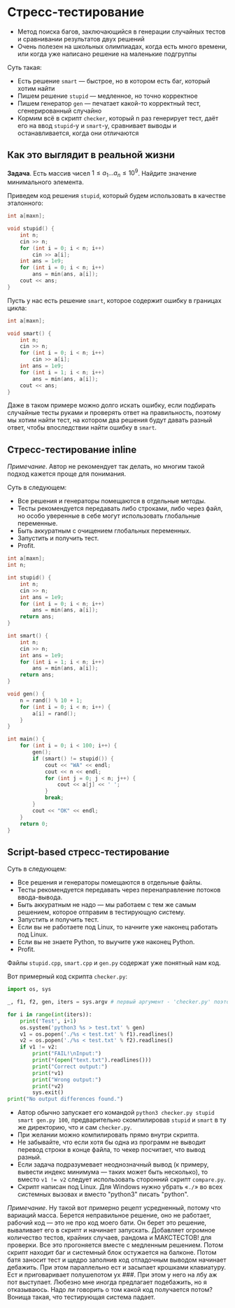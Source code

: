 
# Стресс-тестирование

* Метод поиска багов, заключающийся в генерации случайных тестов и сравнивании результатов двух решений
* Очень полезен на школьных олимпиадах, когда есть много времени, или когда уже написано решение на маленькие подгруппы

Суть такая:

* Есть решение `smart` — быстрое, но в котором есть баг, который хотим найти
* Пишем решение `stupid` — медленное, но точно корректное
* Пишем генератор `gen` — печатает какой-то корректный тест, сгенерированный случайно
* Кормим всё в скрипт `checker`, который n раз генерирует тест, даёт его на ввод `stupid`-у и `smart`-у, сравнивает выводы и останавливается, когда они отличаются

## Как это выглядит в реальной жизни

**Задача**. Есть массив чисел $1 \le a_1 ... a_n \le 10^9$. Найдите значение минимального элемента.

Приведем код решения `stupid`, который будем использовать в качестве эталонного:

```c++
int a[maxn];

void stupid() {
    int n;
    cin >> n;
    for (int i = 0; i < n; i++)
        cin >> a[i];
    int ans = 1e9;
    for (int i = 0; i < n; i++)
        ans = min(ans, a[i]);
    cout << ans;
}
```

Пусть у нас есть решение `smart`, которое содержит ошибку в границах цикла:

```c++
int a[maxn];

void smart() {
    int n;
    cin >> n;
    for (int i = 0; i < n; i++)
        cin >> a[i];
    int ans = 1e9;
    for (int i = 1; i < n; i++)
        ans = min(ans, a[i]);
    cout << ans;
}
```

Даже в таком примере можно долго искать ошибку, если подбирать случайные тесты руками и проверять ответ на правильность, поэтому мы хотим найти тест, на котором два решения будут давать разный ответ, чтобы впоследствии найти ошибку в `smart`.

## Стресс-тестирование inline

*Примечание*. Автор не рекомендует так делать, но многим такой подход кажется проще для понимания.

Суть в следующем:

* Все решения и генераторы помещаются в отдельные методы.
* Тесты рекомендуется передавать либо строками, либо через файл, но особо уверенные в себе могут использовать глобальные переменные.
* Быть аккуратным с очищением глобальных переменных.
* Запустить и получить тест.
* Profit.

``` c++
int a[maxn];
int n;

int stupid() {
    int n;
    cin >> n;
    int ans = 1e9;
    for (int i = 0; i < n; i++)
        ans = min(ans, a[i]);
    return ans;
}

int smart() {
    int n;
    cin >> n;
    int ans = 1e9;
    for (int i = 1; i < n; i++)
        ans = min(ans, a[i]);
    return ans;
}

void gen() {
    n = rand() % 10 + 1;
    for (int i = 0; i < n; i++) {
        a[i] = rand();
    }
}

int main() {
    for (int i = 0; i < 100; i++) {
        gen();
        if (smart() != stupid()) {
            cout << "WA" << endl;
            cout << n << endl;
            for (int j = 0; j < n; j++) {
                cout << a[j] << ' ';
            }
            break;
        }
        cout << "OK" << endl;
    }
    return 0;
}

```

## Script-based стресс-тестирование

Суть в следующем:

* Все решения и генераторы помещаются в отдельные файлы.
* Тесты рекомендуется передавать через перенаправление потоков ввода-вывода.
* Быть аккуратным не надо — мы работаем с тем же самым решением, которое отправим в тестирующую систему.
* Запустить и получить тест.
* Если вы не работаете под Linux, то начните уже наконец работать под Linux.
* Если вы не знаете Python, то выучите уже наконец Python.
* Profit.

Файлы `stupid.cpp`, `smart.cpp` и `gen.py` содержат уже понятный нам код.

Вот примерный код скрипта `checker.py`:

```python
import os, sys

_, f1, f2, gen, iters = sys.argv # первый аргумент - 'checker.py' поэтому "откинем" его с помощью _

for i in range(int(iters)):
    print('Test', i+1)
    os.system('python3 %s > test.txt' % gen)
    v1 = os.popen('./%s < test.txt' % f1).readlines()
    v2 = os.popen('./%s < test.txt' % f2).readlines()
    if v1 != v2:
        print("FAIL!\nInput:")
        print(*(open("text.txt").readlines()))
        print("Correct output:")
        print(*v1)
        print("Wrong output:")
        print(*v2)
        sys.exit()
print("No output differences found.")
```

* Автор обычно запускает его командой `python3 checker.py stupid smart gen.py 100`, предварительно скомпилировав `stupid` и `smart` в ту же директорию, что и сам `checker.py`.
* При желании можно компилировать прямо внутри скрипта.
* Не забывайте, что если хотя бы одна из программ не выводит перевод строки в конце файла, то чекер посчитает, что вывод разный.
* Если задача подразумевает неоднозначный вывод (к примеру, вывести индекс минимума — таких может быть несколько), то вместо `v1 != v2` следует использовать сторонний скрипт `compare.py`.
* Скрипт написан под Linux. Для Windows нужно убрать «`./`» во всех системных вызовах и вместо "python3" писать "python".

*Примечание*. Ну такой вот примерно рецепт усредненный, потому что вариаций масса. Берется неправильное решение, оно не работает, рабочий код — это не про код моего бати. Он берет это решение, вываливает его в скрипт и начинает запускать. Добавляет огромное количество тестов, крайних случаев, рандома и МАКСТЕСТОВ! для проверки. Все это прогоняется вместе с медленным решением. Потом скрипт находит баг и системный блок остужается на балконе. Потом батя заносит тест и щедро заполнив код отладочным выводом начинает дебажить. При этом параллельно ест и засыпает крошками клавиатуру. Ест и приговаривает полушепотом ух ###. При этом у него на лбу аж пот выступает. Любезно мне иногда предлагает подебажить, но я отказываюсь. Надо ли говорить о том какой код получается потом? Вонища такая, что тестирующая система падает.
